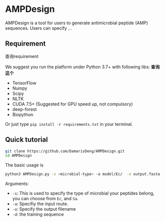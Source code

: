 # AMPDesign

AMPDesign is a tool for users to generate antimicrobial peptide (AMP) sequences. Users can specify ...

## Requirement

查询requirement

We suggest you run the platform under Python 3.7+ with following libs: **查询这个**

- TensorFlow 
- Numpy
- Scipy
- NLTK
- CUDA 7.5+ (Suggested for GPU speed up, not compulsory)
- deep-forest
- Biopython

Or just type `pip install -r requirements.txt` in your terminal.

## Quick tutorial

```bash
git clone https://github.com/DamarisDeng/AMPDesign.git
cd AMPDesign
```

The basic usage is

```bash
python3 AMPDesign.py -s <microbial-type> -a model/Ec/  -o output.fasta -d train.fasta
```

Arguments:

- `-s`: This is used to specify the type of microbial your peptides belong, you can choose from `Ec`, and `Sa`.
- `-a`: Specifiy the input route.
- `-o`: Specify the output filename
- `-d`: the training sequence